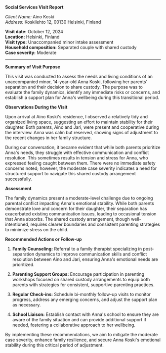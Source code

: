 **Social Services Visit Report**

*Client Name:* Aino Koski  
*Address:* Koskilehto 12, 00130 Helsinki, Finland  

**Visit date:** October 12, 2024  
**Location:** Helsinki, Finland  
**Visit type:** Unaccompanied minor intake assessment  
**Household composition:** Separated couple with shared custody  
**Case severity:** Moderate

---

**Summary of Visit Purpose**

This visit was conducted to assess the needs and living conditions of an unaccompanied minor, 14-year-old Anna Koski, following her parents' separation and their decision to share custody. The purpose was to evaluate the family dynamics, identify any immediate risks or concerns, and establish a support plan for Anna's wellbeing during this transitional period.

**Observations During the Visit**

Upon arrival at Aino Koski's residence, I observed a relatively tidy and organized living space, suggesting an effort to maintain stability for their daughter. Both parents, Aino and Jari, were present and cooperative during the interview. Anna was calm but reserved, showing signs of adjustment to the recent changes in her family structure.

During our conversation, it became evident that while both parents prioritize Anna's needs, they struggle with effective communication and conflict resolution. This sometimes results in tension and stress for Anna, who expressed feeling caught between them. There were no immediate safety concerns noted; however, the moderate case severity indicates a need for structured support to navigate this shared custody arrangement successfully.

**Assessment**

The family dynamics present a moderate-level challenge due to ongoing parental conflict impacting Anna's emotional stability. While both parents demonstrate love and concern for their daughter, their separation has exacerbated existing communication issues, leading to occasional tension that Anna absorbs. The shared custody arrangement, though well-intentioned, requires clearer boundaries and consistent parenting strategies to minimize stress on the child.

**Recommended Actions or Follow-up**

1. **Family Counseling:** Referral to a family therapist specializing in post-separation dynamics to improve communication skills and conflict resolution between Aino and Jari, ensuring Anna's emotional needs are prioritized.

2. **Parenting Support Groups:** Encourage participation in parenting workshops focused on shared custody arrangements to equip both parents with strategies for consistent, supportive parenting practices.

3. **Regular Check-ins:** Schedule bi-monthly follow-up visits to monitor progress, address any emerging concerns, and adjust the support plan as necessary.

4. **School Liaison:** Establish contact with Anna's school to ensure they are aware of the family situation and can provide additional support if needed, fostering a collaborative approach to her wellbeing.

By implementing these recommendations, we aim to mitigate the moderate case severity, enhance family resilience, and secure Anna Koski's emotional stability during this critical period of adjustment.